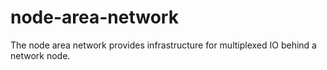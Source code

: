 # node-area-network
The node area network provides infrastructure for multiplexed IO behind a network node.
